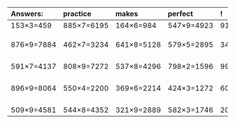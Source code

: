 | Answers: | practice | makes | perfect | ! |
| :--- | :--- | :--- | :--- | :--- |
| 153×3=459 | 885×7=6195 | 164×6=984 | 547×9=4923 | 917×5=4585 | 
|   |   |   |   |   | 
|   |   |   |   |   | 
|   |   |   |   |   | 
| 876×9=7884 | 462×7=3234 | 641×8=5128 | 579×5=2895 | 343×4=1372 | 
|   |   |   |   |   | 
|   |   |   |   |   | 
|   |   |   |   |   | 
|   |   |   |   |   | 
| 591×7=4137 | 808×9=7272 | 537×8=4296 | 798×2=1596 | 996×7=6972 | 
|   |   |   |   |   | 
|   |   |   |   |   | 
|   |   |   |   |   | 
|   |   |   |   |   | 
| 896×9=8064 | 550×4=2200 | 369×6=2214 | 424×3=1272 | 605×7=4235 | 
|   |   |   |   |   | 
|   |   |   |   |   | 
|   |   |   |   |   | 
|   |   |   |   |   | 
| 509×9=4581 | 544×8=4352 | 321×9=2889 | 582×3=1746 | 208×5=1040 | 
